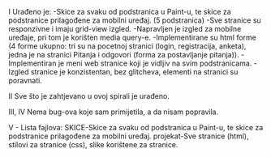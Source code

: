 I  Urađeno je:
-Skice za svaku od podstranica u Paint-u, te skice za podstranice prilagođene za mobilni uređaj. (5 podstranica)
-Sve stranice su responzivne i imaju grid-view izgled.
-Napravljen je izgled za mobilne uređaje, pri tom je korišten media query-e.
-Implementirane su html forme (4 forme ukupno: tri su na pocetnoj stranici (login, registracija, anketa), jedna je na stranici Pitanja i odgovori (forma za postavljanje pitanja)).
-Implementiran je meni web stranice koji je vidljiv na svim podstranicama.
-Izgled stranice je konzistentan, bez glitcheva, elementi na stranici su poravnati.

II  Sve što je zahtjevano u ovoj spirali je urađeno.

III, IV  Nema bug-ova koje sam primijetila, a da nisam popravila.

V  - Lista fajlova:
	SKICE-Skice za svaku od podstranica u Paint-u, te skice za podstranice prilagođene za mobilni uređaj.
	projekat-Sve stranice (html), stilovi za stranice (css), slike korištene za stranice.